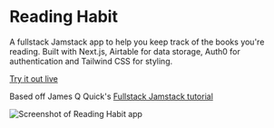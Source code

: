 # Reading Habit

A fullstack Jamstack app to help you keep track of the books you're reading. Built with Next.js, Airtable for data storage, Auth0 for authentication and Tailwind CSS for styling.

[Try it out live](https://reading-habit.vercel.app/)

Based off James Q Quick's [Fullstack Jamstack tutorial](https://youtu.be/TNKzKtNTjls)

![Screenshot of Reading Habit app](https://res.cloudinary.com/gerhynes/image/upload/q_auto/f_auto/v1625605829/reading-habit_hd1zja.png)
